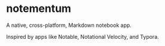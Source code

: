 # notementum

A native, cross-platform, Markdown notebook app.

Inspired by apps like Notable, Notational Velocity, and Typora.
